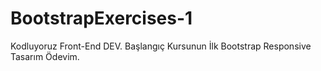 # BootstrapExercises-1
Kodluyoruz Front-End DEV. Başlangıç Kursunun İlk Bootstrap Responsive Tasarım Ödevim.
